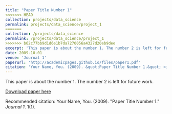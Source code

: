 ```yaml
---
title: "Paper Title Number 1"
<<<<<<< HEAD
collection: projects/data_science
permalink: projects/data_science/project_1
=======
collection: /projects/data_science
permalink: /projects/data_science/project_1
>>>>>>> b62c77bb9d1d6e1b7da7270056a4327d20eb9dee
excerpt: 'This paper is about the number 1. The number 2 is left for future work.'
date: 2009-10-01
venue: 'Journal 1'
paperurl: 'http://academicpages.github.io/files/paper1.pdf'
citation: 'Your Name, You. (2009). &quot;Paper Title Number 1.&quot; <i>Journal 1</i>. 1(1).'
---
```

This paper is about the number 1. The number 2 is left for future work.

[Download paper here](http://academicpages.github.io/files/paper1.pdf)

Recommended citation: Your Name, You. (2009). "Paper Title Number 1." <i>Journal 1</i>. 1(1).
